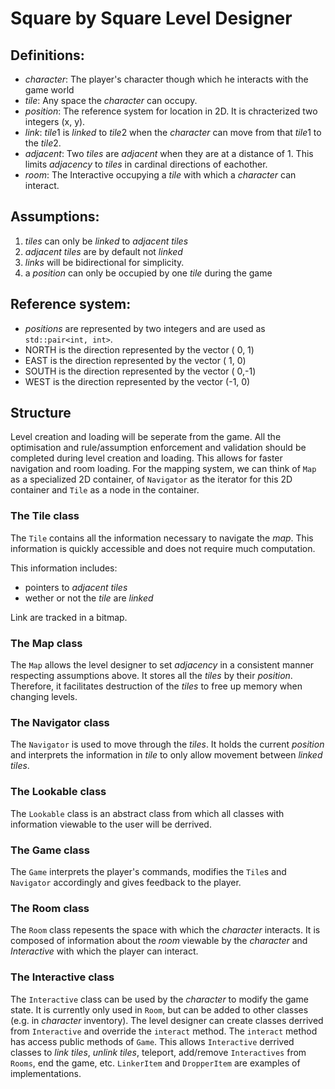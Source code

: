 # Square by Square Level Designer

## Definitions:
- *character*: The player's character though which he interacts with the game world
- *tile*: Any space the *character* can occupy.
- *position*: The reference system for location in 2D. It is chracterized two integers (x, y).
- *link*:  *tile*1 is *linked* to *tile*2 when the *character* can move from that *tile*1 to the *tile*2.
- *adjacent*: Two *tiles* are *adjacent* when they are at a distance of 1. This limits *adjacency* to *tiles* in cardinal directions of eachother.
- *room*: The Interactive occupying a *tile* with which a *character* can interact.

## Assumptions:
1. *tiles* can only be *linked* to *adjacent tiles* 
2. *adjacent tiles* are  by default not *linked*
3. *links* will be bidirectional for simplicity.
4. a *position* can only be occupied by one *tile* during the game

## Reference system:
- *positions* are represented by two integers and are used as `std::pair<int, int>`.
- NORTH is the direction represented by the vector ( 0, 1)
- EAST  is the direction represented by the vector ( 1, 0)
- SOUTH is the direction represented by the vector ( 0,-1)
- WEST  is the direction represented by the vector (-1, 0)

## Structure
Level creation and loading will be seperate from the game. All the optimisation and rule/assumption enforcement and validation should be completed during level creation and loading. This allows for faster navigation and room loading. For the mapping system, we can think of `Map` as a specialized 2D container, of `Navigator` as the iterator for this 2D container and `Tile` as a node in the container.

### The Tile class
The `Tile` contains all the information necessary to navigate the *map*. This information is quickly accessible and does not require much computation.

This information includes:
- pointers to *adjacent tiles*
- wether or not the *tile* are *linked*

Link are tracked in a bitmap.

### The Map class
The `Map` allows the level designer to set *adjacency* in a consistent manner respecting assumptions above. It stores all the *tiles* by their *position*. Therefore, it facilitates destruction of the *tiles* to free up memory when changing levels.
 
### The Navigator class
The `Navigator` is used to move through the *tiles*. It holds the current *position* and interprets the information in *tile* to only allow movement between *linked tiles*.

### The Lookable class
The `Lookable` class is an abstract class from which all classes with information viewable to the user will be derrived.

### The Game class
The `Game` interprets the player's commands, modifies the `Tile`s and `Navigator` accordingly and gives feedback to the player.

### The Room class
The `Room` class repesents the space with which the *character* interacts. It is composed of information about the *room* viewable by the *character* and *Interactive* with which the player can interact.

### The Interactive class
The `Interactive` class can be used by the *character* to modify the game state. It is currently only used in `Room`, but can be added to other classes (e.g. in *character* inventory). The level designer can create classes derrived from `Interactive` and override the `interact` method. The `interact` method has access public methods of `Game`. This allows `Interactive` derrived classes to *link tiles*, *unlink tiles*, teleport, add/remove `Interactives` from `Rooms`, end the game, etc. `LinkerItem` and `DropperItem` are examples of implementations. 
